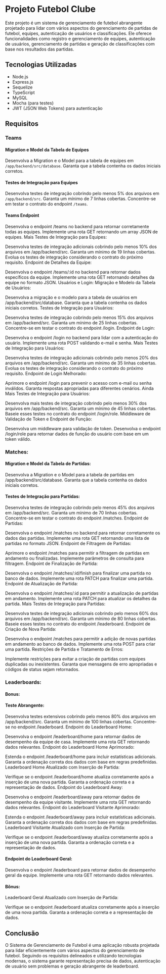 # Projeto Futebol Clube

Este projeto é um sistema de gerenciamento de futebol abrangente projetado para lidar com vários aspectos do gerenciamento de partidas de futebol, equipes, autenticação de usuários e classificações. Ele oferece funcionalidades como registro e gerenciamento de equipes, autenticação de usuários, gerenciamento de partidas e geração de classificações com base nos resultados das partidas.

## Tecnologias Utilizadas

- Node.js
- Express.js
- Sequelize
- TypeScript
- MySQL
- Mocha (para testes)
- JWT (JSON Web Tokens) para autenticação

## Requisitos

### Teams

#### Migration e Model da Tabela de Equipes

Desenvolva a Migration e o Model para a tabela de equipes em `/app/backend/src/database`. Garanta que a tabela contenha os dados iniciais corretos.

#### Testes de Integração para Equipes

Desenvolva testes de integração cobrindo pelo menos 5% dos arquivos em `/app/backend/src`. Garanta um mínimo de 7 linhas cobertas. Concentre-se em testar o contrato do endpoint `/teams`.

#### Teams Endpoint

Desenvolva o endpoint /teams no backend para retornar corretamente todas as equipes. Implemente uma rota GET retornando um array JSON de equipes. Mais Testes de Integração para Equipes:

Desenvolva testes de integração adicionais cobrindo pelo menos 10% dos arquivos em /app/backend/src. Garanta um mínimo de 19 linhas cobertas. Evolua os testes de integração considerando o contrato do próximo requisito. Endpoint de Detalhes da Equipe:

Desenvolva o endpoint /teams/:id no backend para retornar dados específicos da equipe. Implemente uma rota GET retornando detalhes da equipe no formato JSON. Usuários e Login: Migração e Modelo da Tabela de Usuários:

Desenvolva a migração e o modelo para a tabela de usuários em /app/backend/src/database. Garanta que a tabela contenha os dados iniciais corretos. Testes de Integração para Usuários:

Desenvolva testes de integração cobrindo pelo menos 15% dos arquivos em /app/backend/src. Garanta um mínimo de 25 linhas cobertas. Concentre-se em testar o contrato do endpoint /login. Endpoint de Login:

Desenvolva o endpoint /login no backend para lidar com a autenticação do usuário. Implemente uma rota POST validando e-mail e senha. Mais Testes de Integração para Usuários:

Desenvolva testes de integração adicionais cobrindo pelo menos 20% dos arquivos em /app/backend/src. Garanta um mínimo de 35 linhas cobertas. Evolua os testes de integração considerando o contrato do próximo requisito. Endpoint de Login Melhorado:

Aprimore o endpoint /login para prevenir o acesso com e-mail ou senha inválidos. Garanta respostas apropriadas para diferentes cenários. Ainda Mais Testes de Integração para Usuários:

Desenvolva mais testes de integração cobrindo pelo menos 30% dos arquivos em /app/backend/src. Garanta um mínimo de 45 linhas cobertas. Baseie esses testes no contrato do endpoint /login/role. Middleware de Validação de Token e Endpoint de Função:

Desenvolva um middleware para validação de token. Desenvolva o endpoint /login/role para retornar dados de função do usuário com base em um token válido.

### Matches:

#### Migration e Model da Tabela de Partidas:

Desenvolva a Migration e o Model para a tabela de partidas em /app/backend/src/database. 
Garanta que a tabela contenha os dados iniciais corretos.

#### Testes de Integração para Partidas:

Desenvolva testes de integração cobrindo pelo menos 45% dos arquivos em /app/backend/src. Garanta um mínimo de 70 linhas cobertas. Concentre-se em testar o contrato do endpoint /matches. Endpoint de Partidas:

Desenvolva o endpoint /matches no backend para retornar corretamente os dados das partidas. Implemente uma rota GET retornando uma lista de partidas no formato JSON. Endpoint de Filtragem de Partidas:

Aprimore o endpoint /matches para permitir a filtragem de partidas em andamento ou finalizadas. Implemente parâmetros de consulta para filtragem. Endpoint de Finalização de Partida:

Desenvolva o endpoint /matches/:id/finish para finalizar uma partida no banco de dados. Implemente uma rota PATCH para finalizar uma partida. Endpoint de Atualização de Partida:

Desenvolva o endpoint /matches/:id para permitir a atualização de partidas em andamento. Implemente uma rota PATCH para atualizar os detalhes da partida. Mais Testes de Integração para Partidas:

Desenvolva testes de integração adicionais cobrindo pelo menos 60% dos arquivos em /app/backend/src. Garanta um mínimo de 80 linhas cobertas. Baseie esses testes no contrato do endpoint /leaderboard. Endpoint de Criação de Nova Partida:

Desenvolva o endpoint /matches para permitir a adição de novas partidas em andamento ao banco de dados. Implemente uma rota POST para criar uma partida. Restrições de Partida e Tratamento de Erros:

Implemente restrições para evitar a criação de partidas com equipes duplicadas ou inexistentes. Garanta que mensagens de erro apropriadas e códigos de status sejam retornados.

### Leaderboards:

#### Bonus: 
#### Teste Abrangente:

Desenvolva testes extensivos cobrindo pelo menos 80% dos arquivos em /app/backend/src. 
Garanta um mínimo de 100 linhas cobertas. 
Concentre-se no endpoint /leaderboard. Endpoint do Leaderboard Home:

Desenvolva o endpoint /leaderboard/home para retornar dados de desempenho da equipe de casa. 
Implemente uma rota GET retornando dados relevantes. 
Endpoint do Leaderboard Home Aprimorado:

Estenda o endpoint /leaderboard/home para incluir estatísticas adicionais. 
Garanta a ordenação correta dos dados com base em regras predefinidas. 
Leaderboard Home Atualizado com Inserção de Partida:

Verifique se o endpoint /leaderboard/home atualiza corretamente após a inserção de uma nova partida. 
Garanta a ordenação correta e a representação de dados. 
Endpoint do Leaderboard Away:

Desenvolva o endpoint /leaderboard/away para retornar dados de desempenho da equipe visitante. 
Implemente uma rota GET retornando dados relevantes. 
Endpoint do Leaderboard Visitante Aprimorado:

Estenda o endpoint /leaderboard/away para incluir estatísticas adicionais. 
Garanta a ordenação correta dos dados com base em regras predefinidas. 
Leaderboard Visitante Atualizado com Inserção de Partida:

Verifique se o endpoint /leaderboard/away atualiza corretamente após a inserção de uma nova partida. 
Garanta a ordenação correta e a representação de dados. 

#### Endpoint do Leaderboard Geral:

Desenvolva o endpoint /leaderboard para retornar dados de desempenho geral da equipe. 
Implemente uma rota GET retornando dados relevantes. 

#### Bônus: 

Leaderboard Geral Atualizado com Inserção de Partida:

Verifique se o endpoint /leaderboard atualiza corretamente após a inserção de uma nova partida. 
Garanta a ordenação correta e a representação de dados.

## Conclusão

O Sistema de Gerenciamento de Futebol é uma aplicação robusta projetada para lidar eficientemente com vários aspectos do gerenciamento de futebol. Seguindo os requisitos delineados e utilizando tecnologias modernas, o sistema garante representação precisa de dados, autenticação de usuário sem problemas e geração abrangente de leaderboard.
